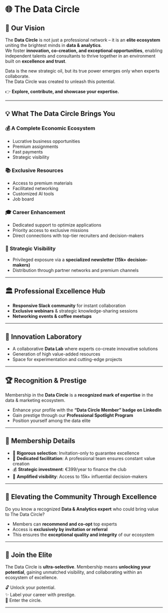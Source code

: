 # 🌐 The Data Circle

## 🚀 Our Vision  
The **Data Circle** is not just a professional network – it is an **elite ecosystem** uniting the brightest minds in **data & analytics**.  
We foster **innovation, co-creation, and exceptional opportunities**, enabling independent talents and consultants to thrive together in an environment built on **excellence and trust**.  

Data is the new strategic oil, but its true power emerges only when experts collaborate.  
The Data Circle was created to unleash this potential.  

👉 **Explore, contribute, and showcase your expertise.**

---

## 💡 What The Data Circle Brings You

### 💰 A Complete Economic Ecosystem
- Lucrative business opportunities  
- Premium assignments  
- Fast payments  
- Strategic visibility  

### 📚 Exclusive Resources
- Access to premium materials  
- Facilitated networking  
- Customized AI tools  
- Job board  

### 🎓 Career Enhancement
- Dedicated support to optimize applications  
- Priority access to exclusive missions  
- Direct connections with top-tier recruiters and decision-makers  

### 🚀 Strategic Visibility
- Privileged exposure via a **specialized newsletter (15k+ decision-makers)**  
- Distribution through partner networks and premium channels  

---

## 🏛 Professional Excellence Hub
- **Responsive Slack community** for instant collaboration  
- **Exclusive webinars** & strategic knowledge-sharing sessions  
- **Networking events & coffee meetups**  

---

## 🧪 Innovation Laboratory
- A collaborative **Data Lab** where experts co-create innovative solutions  
- Generation of high value-added resources  
- Space for experimentation and cutting-edge projects  

---

## 🏆 Recognition & Prestige
Membership in the **Data Circle** is a **recognized mark of expertise** in the data & marketing ecosystem.  
- Enhance your profile with the **“Data Circle Member” badge on LinkedIn**  
- Gain prestige through our **Professional Spotlight Program**  
- Position yourself among the data elite  

---

## 🔑 Membership Details
- 🔗 **Rigorous selection**: Invitation-only to guarantee excellence  
- 👥 **Dedicated facilitation**: A professional team ensures constant value creation  
- 💰 **Strategic investment**: €399/year to finance the club  
- 🚀 **Amplified visibility**: Access to 15k+ influential decision-makers  

---

## 🤝 Elevating the Community Through Excellence
Do you know a recognized **Data & Analytics expert** who could bring value to The Data Circle?  

- Members can **recommend and co-opt** top experts  
- Access is **exclusively by invitation or referral**  
- This ensures the **exceptional quality and integrity** of our ecosystem  

---

## 🌟 Join the Elite
The Data Circle is **ultra-selective**. Membership means **unlocking your potential**, gaining unmatched visibility, and collaborating within an ecosystem of excellence.  

🔓 Unlock your potential.  
✨ Label your career with prestige.  
🚀 Enter the circle.  

---
